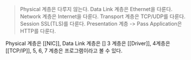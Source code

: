 > Physical 계층은 다루지 않는다.
> Data Link 계층은 Ethernet을 다룬다.
> Network 계층은 Internet을 다룬다.
> Transport 계층은 TCP/UDP를 다룬다.
> Session SSL(TLS)를 다룬다.
> Presentation 계층 -> Pass
> Application은 HTTP를 다룬다.

Physical 계층은 [[NIC]], Data Link 계층은 [] 3 계층은 [[Driver]], 4계층은 [[TCP/IP]], 5, 6, 7 계층은 프로그램이라고 볼 수 있다.

